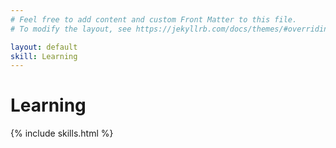```yaml
---
# Feel free to add content and custom Front Matter to this file.
# To modify the layout, see https://jekyllrb.com/docs/themes/#overriding-theme-defaults

layout: default
skill: Learning
---
```

# Learning

{% include skills.html %}

